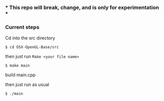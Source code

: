 ### * This repo will break, change, and is only for experimentation *

### Current steps
Cd into the src directory

`$ cd OSX-OpenGL-Base/src`

then just run `Make <your file name>`

`$ make main`

build main.cpp

then just run as usual

`$ ./main`